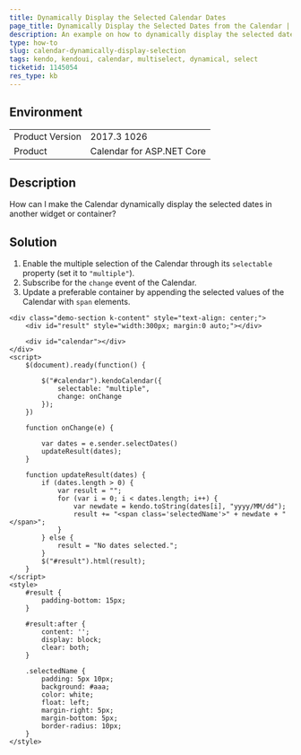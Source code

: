 ```yaml
---
title: Dynamically Display the Selected Calendar Dates
page_title: Dynamically Display the Selected Dates from the Calendar | Kendo UI Calendar for ASP.NET Core
description: An example on how to dynamically display the selected dates from the Kendo UI Calendar.
type: how-to
slug: calendar-dynamically-display-selection
tags: kendo, kendoui, calendar, multiselect, dynamical, select
ticketid: 1145054
res_type: kb
---
```


## Environment

<table>
	<tr>
		<td>Product Version</td>
		<td>2017.3 1026</td>
	</tr>
	<tr>
		<td>Product</td>
		<td>Calendar for ASP.NET Core</td>
	</tr>
</table>

## Description

How can I make the Calendar dynamically display the selected dates in another widget or container?

## Solution  

1. Enable the multiple selection of the Calendar through its `selectable` property (set it to `"multiple"`).
2. Subscribe for the `change` event of the Calendar.
3. Update a preferable container by appending the selected values of the Calendar with `span` elements.

```dojo
<div class="demo-section k-content" style="text-align: center;">
    <div id="result" style="width:300px; margin:0 auto;"></div>

    <div id="calendar"></div>
</div>
<script>
    $(document).ready(function() {

        $("#calendar").kendoCalendar({
            selectable: "multiple",
            change: onChange
        });
    })

    function onChange(e) {

        var dates = e.sender.selectDates()
        updateResult(dates);
    }

    function updateResult(dates) {
        if (dates.length > 0) {
            var result = "";
            for (var i = 0; i < dates.length; i++) {
                var newdate = kendo.toString(dates[i], "yyyy/MM/dd");
                result += "<span class='selectedName'>" + newdate + "</span>";
            }
        } else {
            result = "No dates selected.";
        }
        $("#result").html(result);
    }
</script>
<style>
    #result {
        padding-bottom: 15px;
    }

    #result:after {
        content: '';
        display: block;
        clear: both;
    }

    .selectedName {
        padding: 5px 10px;
        background: #aaa;
        color: white;
        float: left;
        margin-right: 5px;
        margin-bottom: 5px;
        border-radius: 10px;
    }
</style>
```
